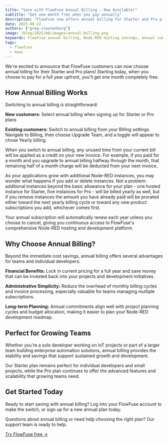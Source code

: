 ```yaml
---
title: "Save with FlowFuse Annual Billing – Now Available!"
subtitle: "Get one month free when you pay annually"
description: "FlowFuse now offers annual billing for Starter and Pro plans with one month free. Lock in current pricing, simplify administration, and support long-term planning."
date: 2025-08-22
authors: ["greg-stoutenburg"]
image: /blog/2025/08/images/annual-billing.png
keywords: FlowFuse annual billing, Node-RED hosting savings, annual subscription, cost savings, FlowFuse pricing
tags:
  - flowfuse
  - news
---
```


We're excited to announce that FlowFuse customers can now choose annual billing for their Starter and Pro plans! Starting today, when you choose to pay for a full year upfront, you'll get one month completely free.

<!--more-->

## How Annual Billing Works

Switching to annual billing is straightforward:

**New customers:** Select annual billing when signing up for Starter or Pro plans

**Existing customers:** Switch to annual billing from your Billing settings. Navigate to Billing, then choose Upgrade Team, and a toggle will appear to chose Yearly billing.



When you switch to annual billing, any unused time from your current bill will be applied as a credit on your new invoice. For example, if you paid for a month and you upgrade to annual billing halfway through the month, that remaining half of a month charge will be deducted from your next invoice.

As your applications grow with additional Node-RED instances, you may wonder what happens if you add or delete instances. Not a problem: additional instances beyond the basic allowance for your plan - one hosted instance for Starter, five instances for Pro - will be billed yearly as well, but if you remove instances the amount you have already paid will be prorated either toward the next yearly billing cycle or toward any new product subscriptions you add, whichever comes first.


Your annual subscription will automatically renew each year unless you choose to cancel, giving you continuous access to FlowFuse's comprehensive Node-RED hosting and development platform.

## Why Choose Annual Billing?

Beyond the immediate cost savings, annual billing offers several advantages for teams and individual developers:

**Financial Benefits:** Lock in current pricing for a full year and save money that can be invested back into your projects and development initiatives.

**Administrative Simplicity:** Reduce the overhead of monthly billing cycles and invoice processing, especially valuable for teams managing multiple subscriptions.

**Long-term Planning:** Annual commitments align well with project planning cycles and budget allocation, making it easier to plan your Node-RED development roadmap.

## Perfect for Growing Teams

Whether you're a solo developer working on IoT projects or part of a larger team building enterprise automation solutions, annual billing provides the stability and savings that support sustained growth and development.

Our Starter plan remains perfect for individual developers and small projects, while the Pro plan continues to offer the advanced features and scalability that growing teams need.

## Get Started Today

Ready to start saving with annual billing? Log into your FlowFuse account to make the switch, or sign up for a new annual plan today.

Questions about annual billing or need help choosing the right plan? Our support team is ready to help.

[Try FlowFuse free →](https://app.flowfuse.com/account/create)


